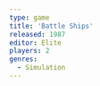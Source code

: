 ```yaml
---
type: game
title: 'Battle Ships'
released: 1987
editor: Elite
players: 2
genres:
  - Simulation
---
```

